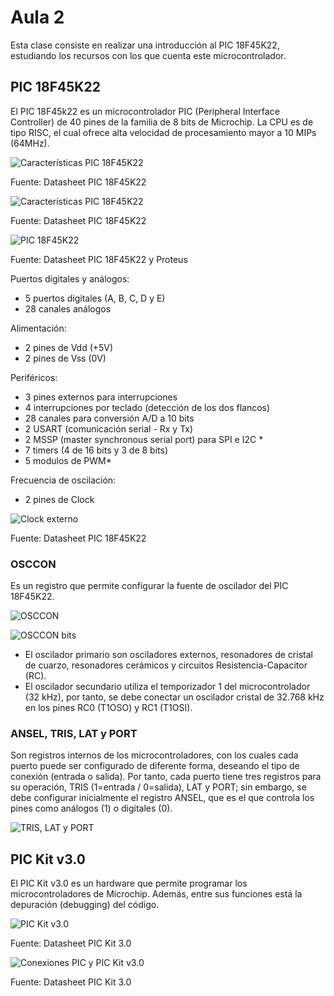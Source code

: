 <h1>Aula 2</h1>

Esta clase consiste en realizar una introducción al PIC 18F45K22, estudiando los recursos con los que cuenta este microcontrolador.

<h2>PIC 18F45K22</h2>

El PIC 18F45k22 es un microcontrolador PIC (Peripheral Interface Controller) de 40 pines de la familia de 8 bits de Microchip. La CPU es de tipo RISC, el cual ofrece alta velocidad de procesamiento mayor a 10 MIPs (64MHz).

![Características PIC 18F45K22](Imagenes/image.png)

Fuente: Datasheet PIC 18F45K22

![Características PIC 18F45K22](Imagenes/image-1.png)

Fuente: Datasheet PIC 18F45K22

![PIC 18F45K22](Imagenes/image-2.png)

Fuente: Datasheet PIC 18F45K22 y Proteus

Puertos digitales y análogos:
- 5 puertos digitales (A, B, C, D y E)
- 28 canales análogos

Alimentación:
- 2 pines de Vdd (+5V) 
- 2 pines de Vss (0V) 

Periféricos:

- 3 pines externos para interrupciones
- 4 interrupciones por teclado (detección de los dos flancos)
- 28 canales para conversión A/D a 10 bits 
- 2 USART (comunicación serial - Rx y Tx) 
- 2 MSSP (master synchronous serial port) para SPI e I2C *
- 7 timers (4 de 16 bits y 3 de 8 bits)
- 5 modulos de PWM*

Frecuencia de oscilación:
- 2 pines de Clock 

![Clock externo](Imagenes/image-3.png)

Fuente: Datasheet PIC 18F45K22

<h3>OSCCON</h3>

Es un registro que permite configurar la fuente de oscilador del PIC 18F45K22.

![OSCCON](Imagenes/image-4.png)

![OSCCON bits](Imagenes/image-5.png)

* El oscilador primario son osciladores externos, resonadores de cristal de cuarzo, resonadores cerámicos y circuitos Resistencia-Capacitor (RC).
* El oscilador secundario utiliza el temporizador 1 del microcontrolador (32 kHz), por tanto, se debe conectar un oscilador cristal de 32.768 kHz en los pines RC0 (T1OSO) y RC1 (T1OSI).

<h3>ANSEL, TRIS, LAT y PORT</h3>

Son registros internos de los microcontroladores, con los cuales cada puerto puede ser configurado de diferente forma, deseando el tipo de conexión (entrada o salida). Por tanto, cada puerto tiene tres registros para su operación, TRIS (1=entrada / 0=salida), LAT y PORT; sin embargo, se debe configurar inicialmente el registro ANSEL, que es el que controla los pines como análogos (1) o digitales (0).

![TRIS, LAT y PORT](Imagenes/image-6.png)

<h2>PIC Kit v3.0</h2>

El PIC Kit v3.0 es un hardware que permite programar los microcontroladores de Microchip. Además, entre sus funciones está la depuración (debugging) del código.

![PIC Kit v3.0](Imagenes/image-7.png)

Fuente: Datasheet PIC Kit 3.0

![Conexiones PIC y PIC Kit v3.0](Imagenes/image-8.png)

Fuente: Datasheet PIC Kit 3.0






